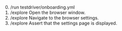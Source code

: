 0. /run testdriver/onboarding.yml
1. /explore Open the browser window.
2. /explore Navigate to the browser settings.
3. /explore Assert that the settings page is displayed.
